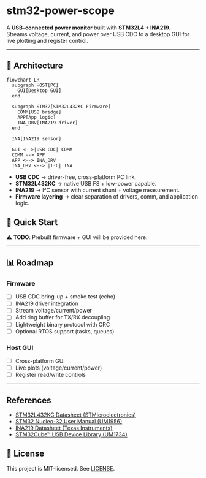 ﻿# stm32-power-scope

A **USB-connected power monitor** built with **STM32L4 + INA219**.  
Streams voltage, current, and power over USB CDC to a desktop GUI for live plotting and register control.  

---
## 🧩 Architecture

```mermaid
flowchart LR
  subgraph HOST[PC]
    GUI[Desktop GUI]
  end

  subgraph STM32[STM32L432KC Firmware]
    COMM[USB bridge]
    APP[App logic]
    INA_DRV[INA219 driver]
  end

  INA[INA219 sensor]

  GUI <-->|USB CDC| COMM
  COMM --> APP
  APP <--> INA_DRV
  INA_DRV <--> |I²C| INA
```

* **USB CDC** → driver-free, cross-platform PC link.
* **STM32L432KC** → native USB FS + low-power capable.
* **INA219** → I²C sensor with current shunt + voltage measurement.
* **Firmware layering** → clear separation of drivers, comm, and application logic.


## 🚀 Quick Start

⚠️ **TODO**: Prebuilt firmware + GUI will be provided here.

---

## 📊 Roadmap

### Firmware
* [ ] USB CDC bring-up + smoke test (echo)
* [ ] INA219 driver integration
* [ ] Stream voltage/current/power
* [ ] Add ring buffer for TX/RX decoupling
* [ ] Lightweight binary protocol with CRC
* [ ] Optional RTOS support (tasks, queues)

### Host GUI
* [ ] Cross-platform GUI
* [ ] Live plots (voltage/current/power)
* [ ] Register read/write controls

---

## References

- [STM32L432KC Datasheet (STMicroelectronics)](https://www.st.com/resource/en/datasheet/stm32l432kc.pdf)  
- [STM32 Nucleo-32 User Manual (UM1956)](https://www.st.com/resource/en/user_manual/um1956-stm32-nucleo32-boards-mb1180-stmicroelectronics.pdf)  
- [INA219 Datasheet (Texas Instruments)](https://www.ti.com/lit/ds/symlink/ina219.pdf)  
- [STM32Cube™ USB Device Library (UM1734)](https://www.st.com/resource/en/user_manual/um1734-stm32cube-usb-device-library-stmicroelectronics.pdf)  

## 📜 License

This project is MIT-licensed. See [LICENSE](LICENSE).
